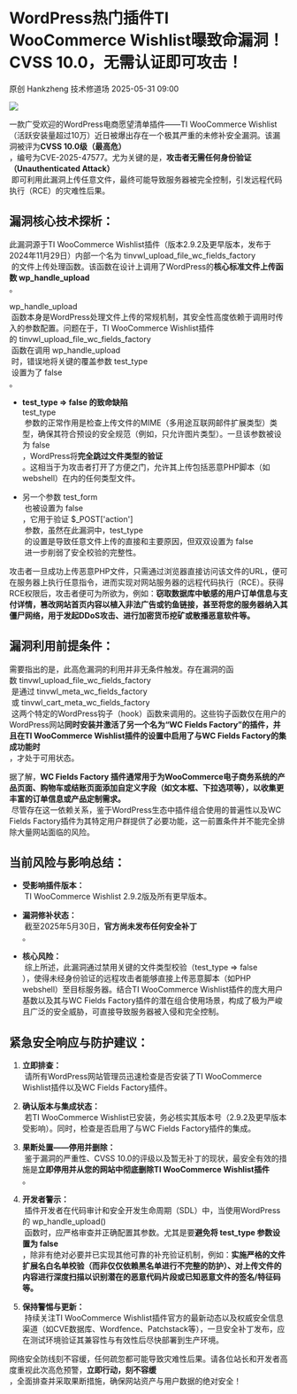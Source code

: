 #  WordPress热门插件TI WooCommerce Wishlist曝致命漏洞！CVSS 10.0，无需认证即可攻击！   
原创 Hankzheng  技术修道场   2025-05-31 09:00  
  
![](https://mmbiz.qpic.cn/sz_mmbiz_png/wWBwsDOJT48V3K35lTlmZAibiaMgPfhdKQHUPeITC24JCjVlE1fOcZWNiaX2FFFia3Oo5ZCEsT9vxZs3KC8NmMiaMOw/640?wx_fmt=png&from=appmsg "")  
  
一款广受欢迎的WordPress电商愿望清单插件——TI WooCommerce Wishlist（活跃安装量超过10万）近日被爆出存在一个极其严重的未修补安全漏洞。该漏洞被评为**CVSS 10.0级（最高危）**  
，编号为CVE-2025-47577。尤为关键的是，**攻击者无需任何身份验证（Unauthenticated Attack）**  
 即可利用此漏洞上传任意文件，最终可能导致服务器被完全控制，引发远程代码执行（RCE）的灾难性后果。  
## 漏洞核心技术探析：  
  
此漏洞源于TI WooCommerce Wishlist插件（版本2.9.2及更早版本，发布于2024年11月29日）内部一个名为 tinvwl_upload_file_wc_fields_factory  
 的文件上传处理函数。该函数在设计上调用了WordPress的**核心标准文件上传函数 wp_handle_upload**  
。  
  
wp_handle_upload  
 函数本身是WordPress处理文件上传的常规机制，其安全性高度依赖于调用时传入的参数配置。问题在于，TI WooCommerce Wishlist插件的 tinvwl_upload_file_wc_fields_factory  
 函数在调用 wp_handle_upload  
 时，错误地将关键的覆盖参数 test_type  
 设置为了 false  
。  
- **test_type => false 的致命缺陷**  
test_type  
 参数的正常作用是检查上传文件的MIME（多用途互联网邮件扩展类型）类型，确保其符合预设的安全规范（例如，只允许图片类型）。一旦该参数被设为 false  
，WordPress将**完全跳过文件类型的验证**  
。这相当于为攻击者打开了方便之门，允许其上传包括恶意PHP脚本（如webshell）在内的任何类型文件。  
  
- 另一个参数 test_form  
 也被设置为 false  
，它用于验证 $_POST['action']  
 参数，虽然在此漏洞中，test_type  
 的设置是导致任意文件上传的直接和主要原因，但双双设置为 false  
 进一步削弱了安全校验的完整性。  
  
攻击者一旦成功上传恶意PHP文件，只需通过浏览器直接访问该文件的URL，便可在服务器上执行任意指令，进而实现对网站服务器的远程代码执行（RCE）。获得RCE权限后，攻击者便可为所欲为，例如：**窃取数据库中敏感的用户订单信息与支付详情，篡改网站首页内容以植入非法广告或钓鱼链接，甚至将您的服务器纳入其僵尸网络，用于发起DDoS攻击、进行加密货币挖矿或散播恶意软件等。**  
## 漏洞利用前提条件：  
  
需要指出的是，此高危漏洞的利用并非无条件触发。存在漏洞的函数 tinvwl_upload_file_wc_fields_factory  
 是通过 tinvwl_meta_wc_fields_factory  
 或 tinvwl_cart_meta_wc_fields_factory  
 这两个特定的WordPress钩子（hook）函数来调用的。这些钩子函数仅在用户的WordPress网站**同时安装并激活了另一个名为“WC Fields Factory”的插件，并且在TI WooCommerce Wishlist插件的设置中启用了与WC Fields Factory的集成功能时**  
，才处于可用状态。  
  
据了解，**WC Fields Factory 插件通常用于为WooCommerce电子商务系统的产品页面、购物车或结账页面添加自定义字段（如文本框、下拉选项等），以收集更丰富的订单信息或产品定制需求。**  
 尽管存在这一依赖关系，鉴于WordPress生态中插件组合使用的普遍性以及WC Fields Factory插件为其特定用户群提供了必要功能，这一前置条件并不能完全排除大量网站面临的风险。  
## 当前风险与影响总结：  
- **受影响插件版本：**  
 TI WooCommerce Wishlist 2.9.2版及所有更早版本。  
  
- **漏洞修补状态：**  
 截至2025年5月30日，**官方尚未发布任何安全补丁**  
。  
  
- **核心风险：**  
 综上所述，此漏洞通过禁用关键的文件类型校验（test_type => false  
），使得未经身份验证的远程攻击者能够直接上传恶意脚本（如PHP webshell）至目标服务器。结合TI WooCommerce Wishlist插件的庞大用户基数以及其与WC Fields Factory插件的潜在组合使用场景，构成了极为严峻且广泛的安全威胁，可直接导致服务器被入侵和完全控制。  
  
## 紧急安全响应与防护建议：  
1. **立即排查：**  
 请所有WordPress网站管理员迅速检查是否安装了TI WooCommerce Wishlist插件以及WC Fields Factory插件。  
  
1. **确认版本与集成状态：**  
 若TI WooCommerce Wishlist已安装，务必核实其版本号（2.9.2及更早版本受影响）。同时，检查是否启用了与WC Fields Factory插件的集成。  
  
1. **果断处置——停用并删除：**  
 鉴于漏洞的严重性、CVSS 10.0的评级以及暂无补丁的现状，最安全有效的措施是**立即停用并从您的网站中彻底删除TI WooCommerce Wishlist插件**  
。  
  
1. **开发者警示：**  
 插件开发者在代码审计和安全开发生命周期（SDL）中，当使用WordPress的 wp_handle_upload()  
 函数时，应严格审查并正确配置其参数。尤其是要**避免将 test_type 参数设置为 false**  
，除非有绝对必要并已实现其他可靠的补充验证机制，例如：**实施严格的文件扩展名白名单校验（而非仅仅依赖黑名单进行不完整的防护）、对上传文件的内容进行深度扫描以识别潜在的恶意代码片段或已知恶意文件的签名/特征码等。**  
  
1. **保持警惕与更新：**  
 持续关注TI WooCommerce Wishlist插件官方的最新动态以及权威安全信息渠道（如CVE数据库、Wordfence、Patchstack等），一旦安全补丁发布，应在测试环境验证其兼容性与有效性后尽快部署到生产环境。  
  
网络安全防线刻不容缓，任何疏忽都可能导致灾难性后果。请各位站长和开发者高度重视此次高危预警，**立即行动，刻不容缓**  
，全面排查并采取果断措施，确保网站资产与用户数据的绝对安全！  
  
